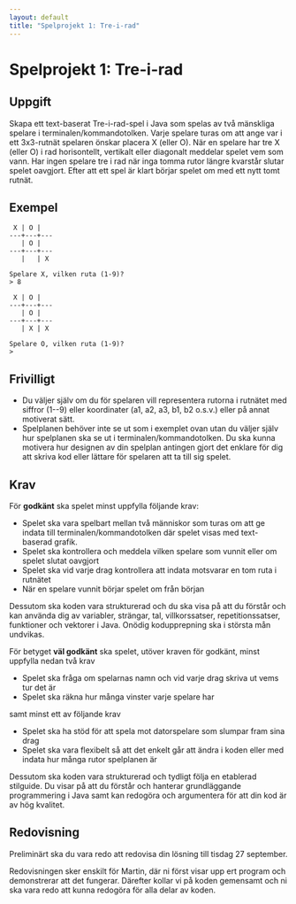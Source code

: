```yaml
---
layout: default
title: "Spelprojekt 1: Tre-i-rad"
---
```



Spelprojekt 1: Tre-i-rad
========================

Uppgift
-------

Skapa ett text-baserat Tre-i-rad-spel i Java som spelas av två mänskliga spelare i terminalen/kommandotolken. Varje spelare turas om att ange var i ett 3x3-rutnät spelaren önskar placera X (eller O). När en spelare har tre X (eller O) i rad horisontellt, vertikalt eller diagonalt meddelar spelet vem som vann. Har ingen spelare tre i rad när inga tomma rutor längre kvarstår slutar spelet oavgjort. Efter att ett spel är klart börjar spelet om med ett nytt tomt rutnät.

Exempel
-------

```
 X | O |  
---+---+---
   | O |
---+---+---
   |   | X 

Spelare X, vilken ruta (1-9)?
> 8

 X | O |  
---+---+---
   | O |
---+---+---
   | X | X 

Spelare O, vilken ruta (1-9)?   
>
```

Frivilligt
----------
* Du väljer själv om du för spelaren vill representera rutorna i rutnätet med siffror (1--9) eller koordinater (a1, a2, a3, b1, b2 o.s.v.) eller på annat motiverat sätt. 
* Spelplanen behöver inte se ut som i exemplet ovan utan du väljer själv hur spelplanen ska se ut i terminalen/kommandotolken. Du ska kunna motivera hur designen av din spelplan antingen gjort det enklare för dig att skriva kod eller lättare för spelaren att ta till sig spelet.


Krav
----

För **godkänt** ska spelet minst uppfylla följande krav:

* Spelet ska vara spelbart mellan två människor som turas om att ge indata till terminalen/kommandotolken där spelet visas med text-baserad grafik.
* Spelet ska kontrollera och meddela vilken spelare som vunnit eller om spelet slutat oavgjort
* Spelet ska vid varje drag kontrollera att indata motsvarar en tom ruta i rutnätet
* När en spelare vunnit börjar spelet om från början

Dessutom ska koden vara strukturerad och du ska visa på att du förstår och kan använda dig av variabler, strängar, tal, villkorssatser, repetitionssatser, funktioner och vektorer i Java. Onödig kodupprepning ska i största mån undvikas. 

För betyget **väl godkänt** ska spelet, utöver kraven för godkänt, minst uppfylla nedan två krav

* Spelet ska fråga om spelarnas namn och vid varje drag skriva ut vems tur det är
* Spelet ska räkna hur många vinster varje spelare har

samt minst ett av följande krav

* Spelet ska ha stöd för att spela mot datorspelare som slumpar fram sina drag
* Spelet ska vara flexibelt så att det enkelt går att ändra i koden eller med indata hur många rutor spelplanen är 

Dessutom ska koden vara strukturerad och tydligt följa en etablerad stilguide. Du visar på att du förstår och hanterar grundläggande programmering i Java samt kan redogöra och argumentera för att din kod är av hög kvalitet. 
 

Redovisning
-----------

Preliminärt ska du vara redo att redovisa din lösning till tisdag 27 september.

Redovisningen sker enskilt för Martin, där ni först visar upp ert program och demonstrerar att det fungerar. Därefter kollar vi på koden gemensamt och ni ska vara redo att kunna redogöra för alla delar av koden.
